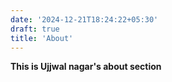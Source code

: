 ```yaml
---
date: '2024-12-21T18:24:22+05:30'
draft: true
title: 'About'
---
```

**This is Ujjwal nagar's about section**